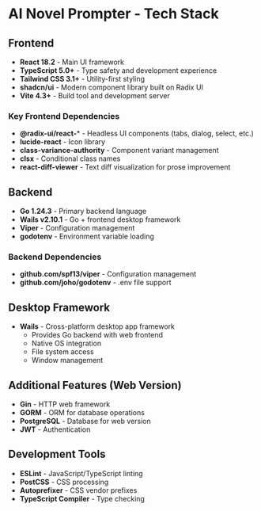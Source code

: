 # AI Novel Prompter - Tech Stack

## Frontend
- **React 18.2** - Main UI framework
- **TypeScript 5.0+** - Type safety and development experience
- **Tailwind CSS 3.1+** - Utility-first styling
- **shadcn/ui** - Modern component library built on Radix UI
- **Vite 4.3+** - Build tool and development server

### Key Frontend Dependencies
- **@radix-ui/react-*** - Headless UI components (tabs, dialog, select, etc.)
- **lucide-react** - Icon library
- **class-variance-authority** - Component variant management
- **clsx** - Conditional class names
- **react-diff-viewer** - Text diff visualization for prose improvement

## Backend
- **Go 1.24.3** - Primary backend language
- **Wails v2.10.1** - Go + frontend desktop framework
- **Viper** - Configuration management
- **godotenv** - Environment variable loading

### Backend Dependencies
- **github.com/spf13/viper** - Configuration management
- **github.com/joho/godotenv** - .env file support

## Desktop Framework
- **Wails** - Cross-platform desktop app framework
  - Provides Go backend with web frontend
  - Native OS integration
  - File system access
  - Window management

## Additional Features (Web Version)
- **Gin** - HTTP web framework
- **GORM** - ORM for database operations  
- **PostgreSQL** - Database for web version
- **JWT** - Authentication

## Development Tools
- **ESLint** - JavaScript/TypeScript linting
- **PostCSS** - CSS processing
- **Autoprefixer** - CSS vendor prefixes
- **TypeScript Compiler** - Type checking